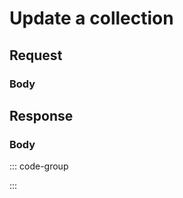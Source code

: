 # Update a collection

<Api method="patch" endpoint="/api/collection/:id" description="Update a collection for the logged-in user." />

## Request

<ApiAuth />

### Body <Badge type="info" text="application/json" class="float-right mt-1" />

<div class="parameters">
  <ApiParam
    name="name"
    type="string"
    description="Name of the collection."
    required
  />
  <ApiParam
    name="icon"
    type="string"
    description="Icon of the collection."
    required
  />
</div>

## Response

<ApiSchema />

### Body <Badge type="info" text="application/json" class="float-right mt-1" />

::: code-group

<!--@include: @reference/schemas/codes/SUCCESS.md-->

<!--@include: @reference/schemas/codes/COLLECTION_NOT_FOUND.md-->

<!--@include: @reference/schemas/codes/COLLECTION_ALREADY_EXISTS.md-->

<!--@include: @reference/schemas/codes/COLLECTION_UPDATE_FAILED.md-->

:::